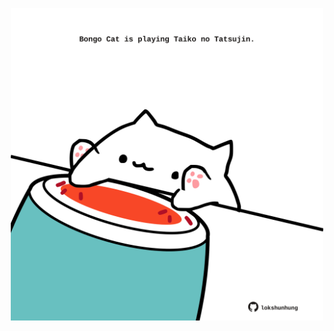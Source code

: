 <!-- built at 06/08/2021, 10:02:04 UTC -->
<p align="center">
  <img width="500" height="500" src="./ReadmeImage.svg">
</p>
